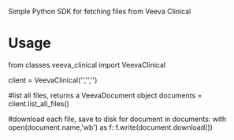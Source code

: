 Simple Python SDK for fetching files from Veeva Clinical


# Usage

from classes.veeva_clinical import VeevaClinical

client = VeevaClinical('<veeva clinical dns>','<user name>','<password>')

#list all files, returns a VeevaDocument object
documents = client.list_all_files()

#download each file, save to disk
for document in documents:
  with open(document.name,'wb') as f:
    f.write(document.download())
